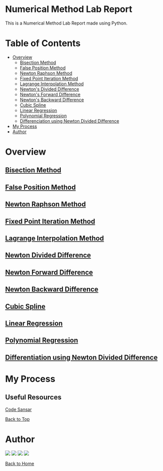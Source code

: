 # Numerical Method Lab Report

This is a Numerical Method Lab Report made using Python.

# Table of Contents

- [Overview](#overview)
    - [Bisection Method](#bisection-method)
    - [False Position Method](#false-position-method)
    - [Newton Raphson Method](#newton-raphson-method)
    - [Fixed Point Iteration Method](#fixed-point-iteration-method)
    - [Lagrange Interpolation Method](#lagrange-interpolation-method)
    - [Newton's Divided Difference](#newton-divided-difference)
    - [Newton's Forward Difference](#newton-forward-difference)
    - [Newton's Backward Difference](#newton-backward-difference)
    - [Cubic Spline](#cubic-spline)
    - [Linear Regression](#linear-regression)
    - [Polynomial Regression](#polynomial-regression)
    - [Differenciation using Newton Divided Difference](#differentiation-using-newton-divided-difference)
- [My Process](#my-process)
- [Author](#author)

# Overview

## [Bisection Method](./doc/Lab01.md)

## [False Position Method](./doc/Lab02.md)

## [Newton Raphson Method](./doc/Lab03.md)

## [Fixed Point Iteration Method](./doc/Lab04.md)

## [Lagrange Interpolation Method](./doc/Lab05.md)

## [Newton Divided Difference](./doc/Lab06.md)

## [Newton Forward Difference](./doc/Lab07.md)

## [Newton Backward Difference](./doc/Lab08.md)

## [Cubic Spline](./doc/Lab09.md)

## [Linear Regression](./doc/Lab10.md)

## [Polynomial Regression](./doc/Lab11.md)

## [Differentiation using Newton Divided Difference](./doc/Lab12.md)

# My Process 

## Useful Resources

[Code Sansar](https://www.codesansar.com/numerical-methods/)

[Back to Top](#table-of-contents)

# Author

[<img src="https://img.shields.io/badge/-Website-ED9?style=for-the-badge&logo=brave">][website]
[<img src="https://img.shields.io/badge/-Facebook-FFE?style=for-the-badge&logo=facebook">][facebook]
[<img src="https://img.shields.io/badge/-Instagram-ADA?style=for-the-badge&logo=instagram">][instagram]
[<img src="https://img.shields.io/badge/-Snapchat-BCA?style=for-the-badge&logo=snapchat">][snapchat]

[Back to Home](README.md)


[website]: https://www.kabirdeula.com.np 
[snapchat]: https://www.snapchat.com/add/king_dragon2018
[facebook]: http://facebook.com/kabirdeula167
[instagram]: https://instagram.com/king_dragon2021/